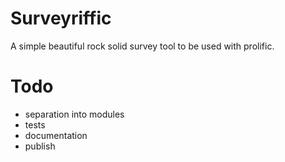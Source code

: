 # Surveyriffic

A simple beautiful rock solid survey tool to be used with prolific.

# Todo

 - separation into modules
 - tests
 - documentation
 - publish

